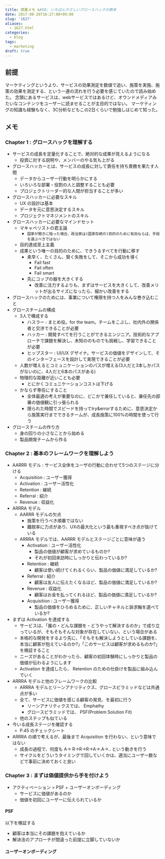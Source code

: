 ```yaml
---
title: 読書メモ &#58; いちばんやさしいグロースハックの教本
date: 2017-08-26T16:27:00+09:00
slug: '1627'
aliases:
  - 1627.html
categories:
  - blog
tags:
  - marketing
draft: true
---
```



## 前提
マーケティングというより、サービスの効果測定を数値で追い、施策を実施、施策の効果を測定する、という一連の流れを行う必要を感じていたので読み始めた。
念頭にあるサービスは、webサービスではあるけど、オウンドメディアみたいなコンテンツをユーザーに読ませることが主目的ではない。
マーケティングの知識も経験もなく、3C分析などもこの2日くらいで勉強しはじめて知った。

## メモ
### Chapter 1 : グロースハックを理解する

* サービスの成長を定量化することで、絶対的な成果が見えるようになる
    * 投資に対する説明や、メンバーのやる気も上がる
* グロースハッカーとは、サービスの成長に対して責任を持ち責務を果たす人間
    * データからユーザー行動を明らかにする
    * いろいろな部署・役割の人と調整することも必要
    * プロジェクトリーダー的な人間が担当することが多い
* グロースハッカーに必要なスキル
    * UX の設計は基本
    * データを元に意思決定するスキル
    * プロジェクトマネジメントのスキル
* グロースハッカーに必要なマインドセット
    * マキャベリストの君主論
        * `国家が聞きに陥った場合、政治家は(国家存続の)目的のために有効ならば、手段を選ぶべきではない`
    * 目的達成至上主義
    * 成果という唯一の目的のために、できうるすべてを行動に移す
        * 素早く、たくさん、賢く失敗をして、そこから成功を導く
            * Fail fast
            * Fail often
            * Fail smart
        * 先にコップの器を大きくする
            * 改善に注力するよりも、まずはサービスを大きくして、改善メリットが出るサイズになったら、細かい改善をする
* グロースハックのためには、事業について権限を持つ人をみんな巻き込むこと
* グロースチームの構成
    * 3人で構成する
        * ハスラー : まとめ役。for the team。チームをこぶし、社内外の関係者と交渉できることが必要
        * ハッカー : 開発すべてを行うことができるエンジニア。技術的なアプローチで課題を解決し、未知ののものでも挑戦し、学習できることが必要
        * ヒップスター : UI/UX デザイナ。サービスの価値をデザインして、そのインターフェースを設計して実現できることが必要
    * 人数が増えるとコミュニケーションのパスが増える(3人だと3本しかパスがないのに、4人だと6本のパスがある)
    * 物理的な距離が近いことも必要
        * とにかくコミュニケーションコストは下げる
    * かならず専任にすること
        * 全体最適の考えが重要なのに、どこかで兼任していると、兼任先の部署の価値観に引っ張られる
        * 限られた時間でスピードを持ってtry&errorするために、意思決定から施策実行までできるチームが、成長施策に100%の時間を使って行う
* グロースチームの作り方
    * 身の回りの小さなことから始める
    * 製品開発チームから作る

### Chapter 2 : 基本のフレームワークを理解しよう

* AARRR モデル : サービス全体をユーザの行動に合わせて5つのステージに分ける
    * Acquisition : ユーザー獲得
    * Activation  : ユーザー活性化
    * Retention   : 継続
    * Referral    : 紹介
    * Revenue     : 収益化
* ARRRA モデル
    * AARRR モデルの欠点
        * 施策を行うべき順番ではない
        * 離脱率に力点があり、UXの最大化という最も重視すべき点が抜けている
    * ARRRA モデルでは、AARRR モデルとステージごとに意味が違う
        * Activation  : ユーザー活性化
            * 製品の価値が顧客が求めているものか?
            * それが初回来訪時にしっかりと伝わっているか?
        * Retention   : 継続
            * 顧客は使い続けてくれるくらい、製品の価値に満足しているか?
        * Referral    : 紹介
            * 顧客は友人に伝えたくなるほど、製品の価値に満足しているか?
        * Revenue     : 収益化
            * 顧客はお金を払ってくれるほど、製品の価値に満足しているか?
        * Acquisition : ユーザー獲得
            * 製品の価値をひろめるために、正しいチャネルと訴求軸を選べているか?
* まずは Activation を達成する
    * サービスは、「誰の・どんな課題を・どうやって解決するのか」で成り立っているが、そもそもそんな対象が存在していない、という場合がある
    * 本格的な開発をするより先に、「そもそも解決しようとしている課題を、本当に顧客が抱えているのか?」「このサービスは顧客が求めるものか?」を検証すること
    * ニーズがあることがわかったら、顧客の初回体験時にしっかりと製品の価値が伝わるようにします
    * Activation を達成したら、 Retention のための仕掛けを製品に組み込んでいく
* ARRRA モデルと他のフレームワークの比較
    * ARRRA モデルとリーンアナリティクス、グロースピラミッドなどは共通点が多い
    * 全て、サービスに価値を感じる顧客の発見、を最初に行う
        * リーンアナリティクスでは、 Emphathy
        * グロースピラミッドでは、 PSF(Problem Solution Fit)
    * 他のステップも似ている
* 今いる成長ステージを確認する
    * P.45 のチェックシート
* ARRRA の順で考えるが、最後まで Acquisition を行わない、という意味ではない
    * 成長の過程で、何度も A→ R→R→R→A→.A→.. という動きを行う
    * サイクルをどういうタイミングで回していくかは、適当にユーザー数などで事前に決めておくと良い

### Chapter 3 : まずは価値提供から手を付けよう

* アクティベーション = PSF + ユーザーオンボーディング
    * サービスに価値があるのか
    * 価値を初回にユーザーに伝えられているか

#### PSF
以下を検証する
* 顧客は本当にその課題を抱えているか
* 解決法のアプローチが間違った前提に立脚していないか


#### ユーザーオンボーディング


